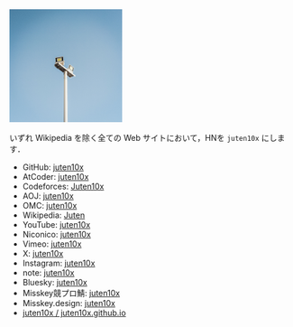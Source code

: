 <head prefix="og: http://ogp.me/ns# fb: http://ogp.me/ns/fb# article: http://ogp.me/ns/article#">
  <meta property="og:title" content="Info" />
  <meta property="og:type" content="article" />
  <meta property="og:url" content="https://juten10x.github.io/info/" />
  <meta property="og:image" content="https://juten10x.github.io/images_for_ogp/IMG_2578.jpeg" />
  <meta property="og:site_name" content="juten10x.github.io" />
  <meta name="twitter::card" content="summary_large_image" />
  <!-- <meta property="og:description" content="ページのディスクリプション" /> -->
  <!-- <meta property="og:locale" content="ローカル言語" /> -->
</head>

<img src="../light_white.jpg" width="200px">

いずれ Wikipedia を除く全ての Web サイトにおいて，HNを `juten10x` にします．
* GitHub: [juten10x](https://github.com/juten10x)
* AtCoder: [juten10x](https://atcoder.jp/users/juten10x)
* Codeforces: [Juten10x](https://codeforces.com/profile/Juten10x)
* AOJ: [juten10x](https://onlinejudge.u-aizu.ac.jp/status/users/juten10x)
* OMC: [juten10x](https://onlinemathcontest.com/users/juten10x)
* Wikipedia: [Juten](https://ja.wikipedia.org/wiki/%E5%88%A9%E7%94%A8%E8%80%85:Juten)
* YouTube: [juten10x](https://www.youtube.com/@juten10x)
* Niconico: [juten10x](https://www.nicovideo.jp/user/125236633)
* Vimeo: [juten10x](https://vimeo.com/juten10x)
* X: [juten10x](https://x.com/juten10x)
* Instagram: [juten10x](https://www.instagram.com/juten10x)
* note: [juten10x](https://note.com/juten10x)
* Bluesky: [juten10x](https://bsky.app/profile/juten10x.bsky.social)
* Misskey競プロ鯖: [juten10x](https://misskey.kyoupro.com/@Juten10x)
* Misskey.design: [juten10x](https://misskey.design/@Juten10x)
* [juten10x / juten10x.github.io](https://github.com/Juten10x/juten10x.github.io)
